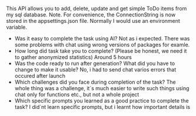 This API allows you to add, delete, update and get simple ToDo items from my sql database.
Note. For convenience, the ConnectionString is now stored in the appsettings.json file. Normally I would use an environment variable.
- Was it easy to complete the task using AI?
    Not as i expected. There was some problems with chat using wrong versions of packages for examle.
- How long did task take you to complete? (Please be honest, we need it to gather anonymized statistics)
    Around 5 hours
- Was the code ready to run after generation? What did you have to change to make it usable?
    No, i had to send chat varios errors that occured after launch
- Which challenges did you face during completion of the task?
    The whole thing was a challenge, it`s much easier to write such things using chat only for functions etc., but not a whole project
- Which specific prompts you learned as a good practice to complete the task?
  I did`nt learn specific prompts, but i learnt how important details is
